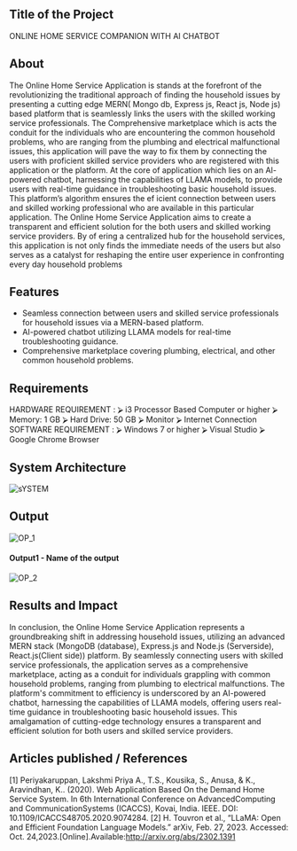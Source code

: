## Title of the Project
ONLINE HOME SERVICE COMPANION WITH AI CHATBOT
## About
<!--Detailed Description about the project-->
The Online Home Service Application is stands at the forefront of the revolutionizing the
traditional approach of finding the household issues by presenting a cutting edge MERN(
Mongo db, Express js, React js, Node js) based platform that is seamlessly links the users
with the skilled working service professionals. The Comprehensive marketplace which is
acts the conduit for the individuals who are encountering the common household problems,
who are ranging from the plumbing and electrical malfunctional issues, this application will
pave the way to fix them by connecting the users with proficient skilled service providers
who are registered with this application or the platform. At the core of application which
lies on an AI- powered chatbot, harnessing the capabilities of LLAMA models, to provide
users with real-time guidance in troubleshooting basic household issues. This platform’s
algorithm ensures the ef icient connection between users and skilled working professional
who are available in this particular application. The Online Home Service Application aims
to create a transparent and efficient solution for the both users and skilled working service
providers. By of ering a centralized hub for the household services, this application is not
only finds the immediate needs of the users but also serves as a catalyst for reshaping the
entire user experience in confronting every day household problems

## Features
<!--List the features of the project as shown below-->
- Seamless connection between users and skilled service professionals for household issues via a MERN-based platform.
- AI-powered chatbot utilizing LLAMA models for real-time troubleshooting guidance.
- Comprehensive marketplace covering plumbing, electrical, and other common household problems.

## Requirements
<!--List the requirements of the project as shown below-->
HARDWARE REQUIREMENT :
⮚ i3 Processor Based Computer or higher
⮚ Memory: 1 GB
⮚ Hard Drive: 50 GB
⮚ Monitor
⮚ Internet Connection
SOFTWARE REQUIREMENT :
⮚ Windows 7 or higher
⮚ Visual Studio
⮚ Google Chrome Browser


## System Architecture
<!--Embed the system architecture diagram as shown below-->
![sYSTEM](https://drive.google.com/uc?export=download&id=1vBIavNzoAdoIhC4oFy945tOTTOjjINUf)


## Output

<!--Embed the Output picture at respective places as shown below as shown below-->
![OP_1](https://drive.google.com/file/d/1PiTPoLEGcJ4qyc5vZF7ubSNfOAZGrQJn/view?usp=drive_link)
#### Output1 - Name of the output

![OP_2](https://drive.google.com/file/d/1KFVMRFNbWlvI_ZN2NduaJD4NzDtGdxvP/view?usp=drive_link)



## Results and Impact
<!--Give the results and impact as shown below-->
In conclusion, the Online Home Service Application represents a groundbreaking shift in addressing household issues, utilizing an advanced MERN stack (MongoDB (database), Express.js and Node.js (Serverside), React.js(Client side)) platform. By seamlessly connecting users with skilled service professionals, the application serves as a comprehensive marketplace, acting as a conduit for individuals grappling with common household problems, ranging from plumbing to electrical malfunctions. The platform's commitment to efficiency is underscored by an AI-powered chatbot, harnessing the capabilities of LLAMA models, offering users real-time guidance in troubleshooting basic household issues. This amalgamation of cutting-edge technology ensures a transparent and efficient solution for both users and skilled service providers.
## Articles published / References
[1] Periyakaruppan,  Lakshmi Priya A., T.S., Kousika, S., Anusa, & K., Aravindhan, K.. (2020). Web Application Based On the Demand Home Service System. In 6th International Conference on AdvancedComputing and CommunicationSystems (ICACCS), Kovai, India. IEEE. DOI: 10.1109/ICACCS48705.2020.9074284.
[2] H. Touvron et al., “LLaMA: Open and Efficient Foundation Language Models.” arXiv, Feb. 27, 2023. Accessed: Oct. 24,2023.[Online].Available:http://arxiv.org/abs/2302.1391




